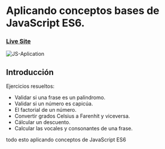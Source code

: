 # Aplicando conceptos bases de JavaScript ES6.
 
### [Live Site](https://ebjavascript.netlify.app/)
![JS-Aplication](https://i.ibb.co/GcN5RJn/Js-Aplication.png)

## Introducción
Ejercicios resueltos:

 * Validar si una frase es un palindromo.
 * Validar si un número es capicúa. 
 * El factorial de un número. 
 * Convertir grados Celsius a Farenhit y viceversa. 
 * Cálcular un descuento. 
 * Calcular las vocales y consonantes de una frase.
 
todo esto aplicando conceptos de JavaScript ES6
